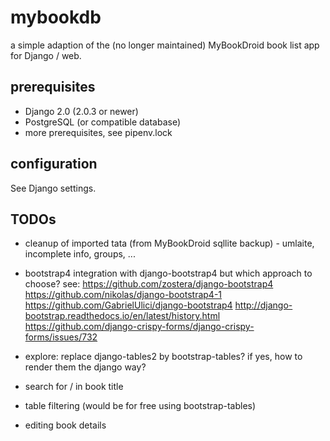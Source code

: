 # mybookdb
a simple adaption of the (no longer maintained) MyBookDroid book list app for Django / web.
## prerequisites
+ Django 2.0  (2.0.3 or newer)
+ PostgreSQL (or compatible database)
+ more prerequisites, see pipenv.lock

## configuration
See Django settings.

## TODOs
+ cleanup of imported tata (from MyBookDroid sqllite backup) - umlaite, incomplete info, groups, ...
+ bootstrap4 integration with django-bootstrap4
  but which approach to choose? see:
  https://github.com/zostera/django-bootstrap4
  https://github.com/nikolas/django-bootstrap4-1
  https://github.com/GabrielUlici/django-bootstrap4
  http://django-bootstrap.readthedocs.io/en/latest/history.html
  https://github.com/django-crispy-forms/django-crispy-forms/issues/732

+ explore:
  replace django-tables2 by bootstrap-tables?
  if yes, how to render them the django way?

+ search for / in book title
+ table filtering (would be for free using bootstrap-tables)
+ editing book details
